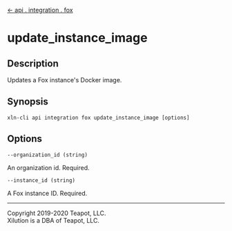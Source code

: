 [<- api . integration . fox](index.md)

# update_instance_image

## Description

Updates a Fox instance's Docker image.

## Synopsis

```
xln-cli api integration fox update_instance_image [options]
```

## Options

`--organization_id (string)`

An organization id. Required.

`--instance_id (string)`

A Fox instance ID. Required.

---
Copyright 2019-2020 Teapot, LLC.  
Xilution is a DBA of Teapot, LLC.
